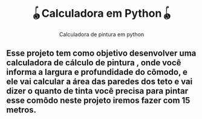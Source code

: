 
<h1 align="center">🪀Calculadora em Python🪀</h1>
<p align="center">Calculadora de pintura em python</p>
<h2> 
  Esse projeto tem como objetivo desenvolver uma calculadora de cálculo de  pintura , onde você informa a largura e profundidade do cômodo,
  e ele vai calcular a área das paredes dos teto e vai dizer o quanto de  tinta você precisa para pintar esse comôdo neste projeto iremos fazer com 15 metros.
  
</h2> 
